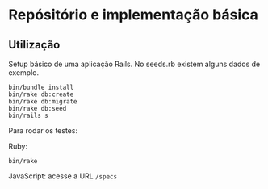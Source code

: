 # Repósitório e implementação básica

## Utilização

Setup básico de uma aplicação Rails. No seeds.rb existem alguns dados de exemplo.

```
bin/bundle install
bin/rake db:create
bin/rake db:migrate 
bin/rake db:seed
bin/rails s
```

Para rodar os testes:

Ruby:

```
bin/rake
```

JavaScript: acesse a URL `/specs`

